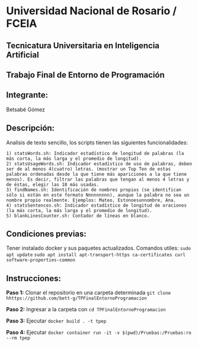 # Universidad Nacional de Rosario / FCEIA
## Tecnicatura Universitaria en Inteligencia Artificial
## Trabajo Final de Entorno de Programación
## Integrante: 
Betsabé Gómez

## Descripción:

Analisis de texto sencillo, los scripts tienen las siguientes funcionalidades:


    1) statsWords.sh: Indicador estadístico de longitud de palabras (la más corta, la más larga y el promedio de longitud).
    2) statsUsageWords.sh: Indicador estadístico de uso de palabras, deben ser de al menos 4(cuatro) letras. (mostrar un Top Ten de estas palabras ordenadas desde la que tiene más apariciones a la que tiene menos). Es decir, filtrar las palabras que tengan al menos 4 letras y de éstas, elegir las 10 más usadas.
    3) findNames.sh: Identificación de nombres propios (se identifican sólo si están en este formato Nnnnnnnnn), aunque la palabra no sea un nombre propio realmente. Ejemplos: Mateo, Estonoesunnombre, Ana.
    4) statsSentences.sh: Indicador estadístico de longitud de oraciones (la más corta, la más larga y el promedio de longitud).
    5) blankLinesCounter.sh: Contador de líneas en blanco.
    
## Condiciones previas:

Tener instalado docker y sus paquetes actualizados.
Comandos utiles:
`sudo apt update`
`sudo apt install apt-transport-https ca-certificates curl software-properties-common`

## Instrucciones:

**Paso 1:** Clonar el repositorio en una carpeta determinada `git clone hhttps://github.com/bett-g/TPFinalEntornoProgramacion`

**Paso 2:** Ingresar a la carpeta con `cd TPFinalEntornoProgramacion`

**Paso 3:** Ejecutar `docker build . -t tpep`

**Paso 4:** Ejecutar `docker container run -it -v $(pwd)/Pruebas:/Pruebas:ro --rm tpep`


